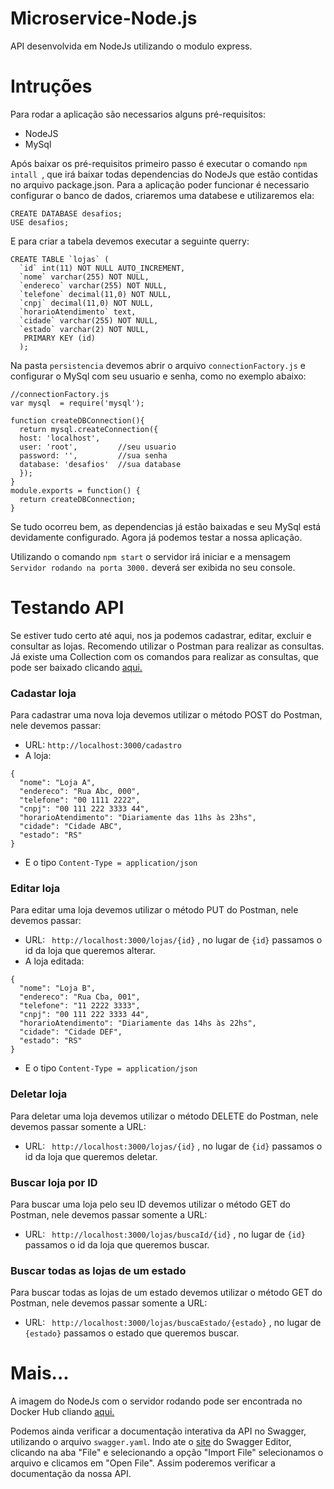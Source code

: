 # Microservice-Node.js
API desenvolvida em NodeJs utilizando o modulo express.

# Intruções 

Para rodar a aplicação são necessarios alguns pré-requisitos:
- NodeJS
- MySql

Após baixar os pré-requisitos primeiro passo é executar o comando ```npm intall ```, que irá baixar todas dependencias do NodeJs que 
estão contidas no arquivo package.json. 
Para a aplicação poder funcionar é necessario configurar o banco de dados, criaremos uma databese e utilizaremos ela:
```
CREATE DATABASE desafios;
USE desafios;
```
E para criar a tabela devemos executar a seguinte querry:
```
CREATE TABLE `lojas` (
  `id` int(11) NOT NULL AUTO_INCREMENT,
  `nome` varchar(255) NOT NULL,
  `endereco` varchar(255) NOT NULL,
  `telefone` decimal(11,0) NOT NULL,
  `cnpj` decimal(11,0) NOT NULL,
  `horarioAtendimento` text,
  `cidade` varchar(255) NOT NULL,
  `estado` varchar(2) NOT NULL,
   PRIMARY KEY (id)
  );
 ```
Na pasta ```persistencia``` devemos abrir o arquivo ```connectionFactory.js``` e configurar o MySql com seu usuario e senha, como no exemplo abaixo:
```
//connectionFactory.js
var mysql  = require('mysql');

function createDBConnection(){
  return mysql.createConnection({
  host: 'localhost',
  user: 'root',         //seu usuario
  password: '',         //sua senha
  database: 'desafios'  //sua database
  });
}
module.exports = function() {
  return createDBConnection;
}
```
Se tudo ocorreu bem, as dependencias já estão baixadas e seu MySql está devidamente configurado. Agora já podemos testar a nossa aplicação.

Utilizando o comando ```npm start``` o servidor irá iniciar e a mensagem ```Servidor rodando na porta 3000.``` deverá ser exibida no seu console.

# Testando API
Se estiver tudo certo até aqui, nos ja podemos cadastrar, editar, excluir e consultar as lojas. Recomendo utilizar o Postman para realizar as consultas. Já existe uma Collection com os comandos para realizar as consultas, que pode ser baixado clicando [aqui.]( https://www.getpostman.com/collections/3b8aa31a3982c205b6aa)

### Cadastar loja
Para cadastrar uma nova loja devemos utilizar o método POST do Postman, nele devemos passar:
- URL:  ``` http://localhost:3000/cadastro ```
- A loja: 
```
{
  "nome": "Loja A",
  "endereco": "Rua Abc, 000",
  "telefone": "00 1111 2222",
  "cnpj": "00 111 222 3333 44",
  "horarioAtendimento": "Diariamente das 11hs às 23hs",
  "cidade": "Cidade ABC",
  "estado": "RS"
}
```
- E o tipo ``` Content-Type = application/json ```

### Editar loja
Para editar uma loja devemos utilizar o método PUT do Postman, nele devemos passar:
- URL:  ``` http://localhost:3000/lojas/{id}``` , no lugar de ```{id}``` passamos o id da loja que queremos alterar.
- A loja editada: 
```
{
  "nome": "Loja B",
  "endereco": "Rua Cba, 001",
  "telefone": "11 2222 3333",
  "cnpj": "00 111 222 3333 44",
  "horarioAtendimento": "Diariamente das 14hs às 22hs",
  "cidade": "Cidade DEF",
  "estado": "RS"
}
```
- E o tipo ``` Content-Type = application/json ```

### Deletar loja
Para deletar uma loja devemos utilizar o método DELETE do Postman, nele devemos passar somente a URL:
- URL:  ``` http://localhost:3000/lojas/{id}``` , no lugar de ```{id}``` passamos o id da loja que queremos deletar.

### Buscar loja por ID
Para buscar uma loja pelo seu ID devemos utilizar o método GET do Postman, nele devemos passar somente a URL:
- URL:  ``` http://localhost:3000/lojas/buscaId/{id}``` , no lugar de ```{id}``` passamos o id da loja que queremos buscar.

### Buscar todas as lojas de um estado
Para buscar todas as lojas de um estado devemos utilizar o método GET do Postman, nele devemos passar somente a URL:
- URL:  ``` http://localhost:3000/lojas/buscaEstado/{estado}``` , no lugar de ```{estado}``` passamos o estado que queremos buscar.

# Mais...
A imagem do NodeJs com o servidor rodando pode ser encontrada no Docker Hub cliando [aqui.](https://cloud.docker.com/u/luanhgdg/repository/docker/luanhgdg/node)

Podemos ainda verificar a documentação interativa da API no Swagger, utilizando o arquivo ```swagger.yaml```. Indo ate o [site](https://editor.swagger.io/) do Swagger Editor, clicando na aba "File" e selecionando a opção "Import File" selecionamos o arquivo e clicamos em "Open File". 
Assim poderemos verificar a documentação da nossa API.
